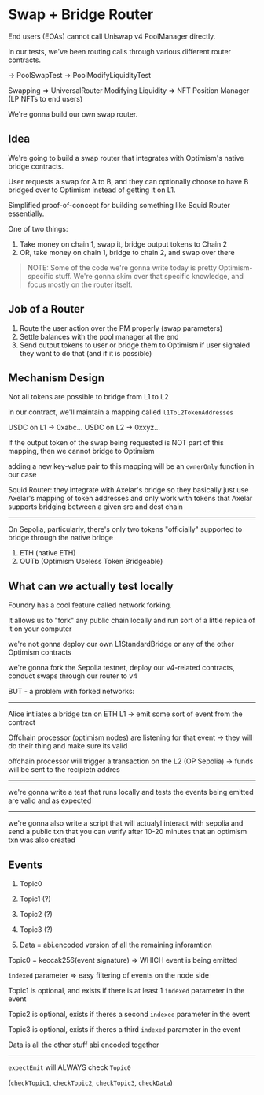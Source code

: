 # Swap + Bridge Router

End users (EOAs) cannot call Uniswap v4 PoolManager directly.

In our tests, we've been routing calls through various different router contracts.

-> PoolSwapTest
-> PoolModifyLiquidityTest

Swapping => UniversalRouter
Modifying Liquidity => NFT Position Manager (LP NFTs to end users)

We're gonna build our own swap router.

## Idea

We're going to build a swap router that integrates with Optimism's native bridge contracts.

User requests a swap for A to B, and they can optionally choose to have B bridged over to Optimism instead of getting it on L1.

Simplified proof-of-concept for building something like Squid Router essentially.

One of two things:

1. Take money on chain 1, swap it, bridge output tokens to Chain 2
2. OR, take money on chain 1, bridge to chain 2, and swap over there

> NOTE: Some of the code we're gonna write today is pretty Optimism-specific stuff. We're gonna skim over that specific knowledge, and focus mostly on the router itself.

## Job of a Router

1. Route the user action over the PM properly (swap parameters)
2. Settle balances with the pool manager at the end
3. Send output tokens to user or bridge them to Optimism if user signaled they want to do that (and if it is possible)

## Mechanism Design

Not all tokens are possible to bridge from L1 to L2

in our contract, we'll maintain a mapping called `l1ToL2TokenAddresses`

USDC on L1 -> 0xabc...
USDC on L2 -> 0xxyz...

If the output token of the swap being requested is NOT part of this mapping, then we cannot bridge to Optimism

adding a new key-value pair to this mapping will be an `ownerOnly` function in our case

Squid Router: they integrate with Axelar's bridge so they basically just use Axelar's mapping of token addresses and only work with tokens that Axelar supports bridging between a given src and dest chain

---

On Sepolia, particularly, there's only two tokens "officially" supported to bridge through the native bridge

1. ETH (native ETH)
2. OUTb (Optimism Useless Token Bridgeable)

## What can we actually test locally

Foundry has a cool feature called network forking.

It allows us to "fork" any public chain locally and run sort of a little replica of it on your computer

we're not gonna deploy our own L1StandardBridge or any of the other Optimism contracts

we're gonna fork the Sepolia testnet, deploy our v4-related contracts, conduct swaps through our router to v4

BUT - a problem with forked networks:

---

Alice intiiates a bridge txn on ETH L1
-> emit some sort of event from the contract

Offchain processor (optimism nodes) are listening for that event
-> they will do their thing and make sure its valid

offchain processor will trigger a transaction on the L2 (OP Sepolia)
-> funds will be sent to the recipietn addres

---

we're gonna write a test that runs locally and tests the events being emitted are valid and as expected

---

we're gonna also write a script that will actualyl interact with sepolia and send a public txn that you can verify after 10-20 minutes that an optimism txn was also created

## Events

1. Topic0

2. Topic1 (?)
3. Topic2 (?)
4. Topic3 (?)

5. Data = abi.encoded version of all the remaining inforamtion

Topic0 = keccak256(event signature)
=> WHICH event is being emitted

`indexed` parameter => easy filtering of events on the node side

Topic1 is optional, and exists if there is at least 1 `indexed` parameter in the event

Topic2 is optional, exists if theres a second `indexed` parameter in the event

Topic3 is optional, exists if theres a third `indexed` parameter in the event

Data is all the other stuff abi encoded together

---

`expectEmit` will ALWAYS check `Topic0`

(`checkTopic1`, `checkTopic2`, `checkTopic3`, `checkData`)
